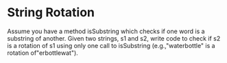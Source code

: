 # String Rotation

Assume you have a method isSubstring which checks if one word is a substring of another.
Given two strings, s1 and s2, write code to check if s2 is a rotation of s1 using only
one call to isSubstring (e.g.,"waterbottle" is a rotation of"erbottlewat").
